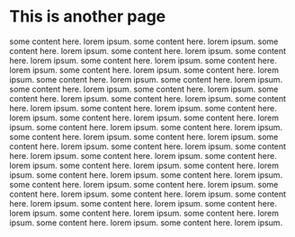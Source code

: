 # This is another page

some content here. lorem ipsum. some content here. lorem ipsum. some content here. lorem ipsum. some content here. lorem ipsum. some content here. lorem ipsum. some content here. lorem ipsum. some content here. lorem ipsum. some content here. lorem ipsum. some content here. lorem ipsum. some content here. lorem ipsum. some content here. lorem ipsum. some content here. lorem ipsum. some content here. lorem ipsum. some content here. lorem ipsum. some content here. lorem ipsum. some content here. lorem ipsum. some content here. lorem ipsum. some content here. lorem ipsum. some content here. lorem ipsum. some content here. lorem ipsum. some content here. lorem ipsum. some content here. lorem ipsum. some content here. lorem ipsum. some content here. lorem ipsum. some content here. lorem ipsum. some content here. lorem ipsum. some content here. lorem ipsum. some content here. lorem ipsum. some content here. lorem ipsum. some content here. lorem ipsum. some content here. lorem ipsum. some content here. lorem ipsum. some content here. lorem ipsum. some content here. lorem ipsum. some content here. lorem ipsum. some content here. lorem ipsum. some content here. lorem ipsum. some content here. lorem ipsum. some content here. lorem ipsum. some content here. lorem ipsum. some content here. lorem ipsum. some content here. lorem ipsum. some content here. lorem ipsum. some content here. lorem ipsum. 